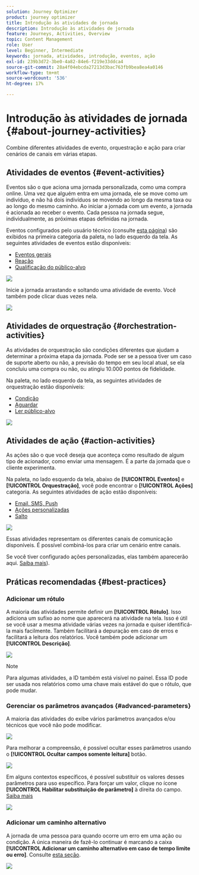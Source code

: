 ```yaml
---
solution: Journey Optimizer
product: journey optimizer
title: Introdução às atividades de jornada
description: Introdução às atividades de jornada
feature: Journeys, Activities, Overview
topic: Content Management
role: User
level: Beginner, Intermediate
keywords: jornada, atividades, introdução, eventos, ação
exl-id: 239b3d72-3be0-4a82-84e6-f219e33ddca4
source-git-commit: 28a4f04ebcda27213d3bac763fb9bea8ea4a0146
workflow-type: tm+mt
source-wordcount: '536'
ht-degree: 17%

---
```


# Introdução às atividades de jornada {#about-journey-activities}

Combine diferentes atividades de evento, orquestração e ação para criar cenários de canais em várias etapas.

## Atividades de eventos {#event-activities}

Eventos são o que aciona uma jornada personalizada, como uma compra online. Uma vez que alguém entra em uma jornada, ele se move como um indivíduo, e não há dois indivíduos se movendo ao longo da mesma taxa ou ao longo do mesmo caminho. Ao iniciar a jornada com um evento, a jornada é acionada ao receber o evento. Cada pessoa na jornada segue, individualmente, as próximas etapas definidas na jornada.

Eventos configurados pelo usuário técnico (consulte [esta página](../event/about-events.md)) são exibidos na primeira categoria da paleta, no lado esquerdo da tela. As seguintes atividades de eventos estão disponíveis:

* [Eventos gerais](../building-journeys/general-events.md)
* [Reação](../building-journeys/reaction-events.md)
* [Qualificação do público-alvo](../building-journeys/audience-qualification-events.md)

![](assets/journey43.png)

Inicie a jornada arrastando e soltando uma atividade de evento. Você também pode clicar duas vezes nela.

![](assets/journey44.png)

## Atividades de orquestração {#orchestration-activities}

As atividades de orquestração são condições diferentes que ajudam a determinar a próxima etapa da jornada. Pode ser se a pessoa tiver um caso de suporte aberto ou não, a previsão do tempo em seu local atual, se ela concluiu uma compra ou não, ou atingiu 10.000 pontos de fidelidade.

Na paleta, no lado esquerdo da tela, as seguintes atividades de orquestração estão disponíveis:

* [Condição](../building-journeys/condition-activity.md)
* [Aguardar](../building-journeys/wait-activity.md)
* [Ler público-alvo](../building-journeys/read-audience.md)

![](assets/journey49.png)

## Atividades de ação {#action-activities}

As ações são o que você deseja que aconteça como resultado de algum tipo de acionador, como enviar uma mensagem. É a parte da jornada que o cliente experimenta.

Na paleta, no lado esquerdo da tela, abaixo de **[!UICONTROL Eventos]** e **[!UICONTROL Orquestração]**, você pode encontrar o **[!UICONTROL Ações]** categoria. As seguintes atividades de ação estão disponíveis:

* [Email, SMS, Push](../building-journeys/journeys-message.md)
* [Ações personalizadas](../building-journeys/using-custom-actions.md)
* [Salto](../building-journeys/jump.md)

![](assets/journey58.png)

Essas atividades representam os diferentes canais de comunicação disponíveis. É possível combiná-los para criar um cenário entre canais.

Se você tiver configurado ações personalizadas, elas também aparecerão aqui. [Saiba mais](../building-journeys/using-custom-actions.md)).

## Práticas recomendadas {#best-practices}

### Adicionar um rótulo

A maioria das atividades permite definir um **[!UICONTROL Rótulo]**. Isso adiciona um sufixo ao nome que aparecerá na atividade na tela. Isso é útil se você usar a mesma atividade várias vezes na jornada e quiser identificá-la mais facilmente. Também facilitará a depuração em caso de erros e facilitará a leitura dos relatórios. Você também pode adicionar um **[!UICONTROL Descrição]**.

![](assets/journey-action-label.png)

>[!NOTE]
>
>Para algumas atividades, a ID também está visível no painel. Essa ID pode ser usada nos relatórios como uma chave mais estável do que o rótulo, que pode mudar.

### Gerenciar os parâmetros avançados {#advanced-parameters}

A maioria das atividades do exibe vários parâmetros avançados e/ou técnicos que você não pode modificar.

![](assets/journey-advanced-parameters.png)

Para melhorar a compreensão, é possível ocultar esses parâmetros usando o **[!UICONTROL Ocultar campos somente leitura]** botão.

![](assets/journey-hide-read-only-fields.png)

Em alguns contextos específicos, é possível substituir os valores desses parâmetros para uso específico. Para forçar um valor, clique no ícone **[!UICONTROL Habilitar substituição de parâmetro]** à direita do campo. [Saiba mais](../configuration/primary-email-addresses.md#journey-parameters)

![](assets/journey-enable-parameter-override.png)

### Adicionar um caminho alternativo

A jornada de uma pessoa para quando ocorre um erro em uma ação ou condição. A única maneira de fazê-lo continuar é marcando a caixa **[!UICONTROL Adicionar um caminho alternativo em caso de tempo limite ou erro]**. Consulte [esta seção](../building-journeys/using-the-journey-designer.md#paths).

![](assets/journey42.png)
